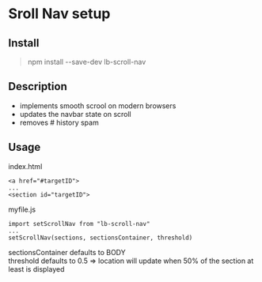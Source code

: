 # Sroll Nav setup

## Install 
>npm install --save-dev lb-scroll-nav

## Description
- implements smooth scrool on modern browsers
- updates the navbar state on scroll
- removes # history spam

## Usage
index.html
```
<a href="#targetID">
...
<section id="targetID">
```

myfile.js
```
import setScrollNav from "lb-scroll-nav"
...
setScrollNav(sections, sectionsContainer, threshold)
```

sectionsContainer defaults to BODY <br/>
threshold defaults to 0.5 => location will update when 50% of the section at least is displayed
